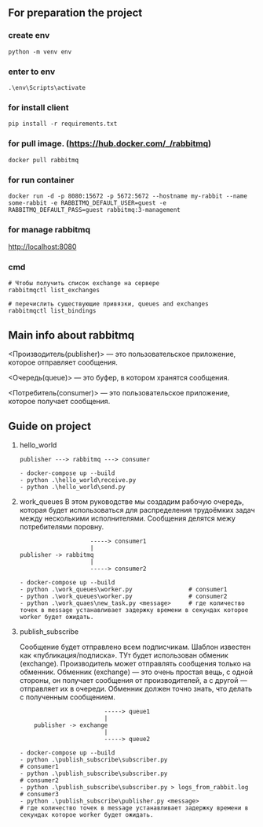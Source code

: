 ## For preparation the project

### create env

`python -m venv env`

### enter to env

`.\env\Scripts\activate`

### for install client

`pip install -r requirements.txt`

### for pull image. (<https://hub.docker.com/_/rabbitmq>)

`docker pull rabbitmq`

### for run container

`docker run -d -p 8080:15672 -p 5672:5672 --hostname my-rabbit --name some-rabbit -e RABBITMQ_DEFAULT_USER=guest -e RABBITMQ_DEFAULT_PASS=guest rabbitmq:3-management`

### for manage rabbitmq

<http://localhost:8080>

### cmd

```
# Чтобы получить список exchange на сервере
rabbitmqctl list_exchanges
```

```
# перечислить существующие привязки, queues and exchanges
rabbitmqctl list_bindings
```

## Main info about rabbitmq

<Производитель(publisher)> — это пользовательское приложение, которое отправляет сообщения.

<Очередь(queue)> — это буфер, в котором хранятся сообщения.

<Потребитель(consumer)> — это пользовательское приложение, которое получает сообщения.

## Guide on project

1. hello_world

   ```
   publisher ---> rabbitmq ---> consumer
   ```

   ```
   - docker-compose up --build
   - python .\hello_world\receive.py
   - python .\hello_world\send.py
   ```

2. work_queues
   В этом руководстве мы создадим рабочую очередь, которая будет использоваться для распределения трудоёмких задач между несколькими исполнителями. Сообщения делятся межу потребителями поровну.

   ```
                       -----> consumer1
                       |
   publisher -> rabbitmq
                       |
                       -----> consumer2
   ```

   ```
   - docker-compose up --build
   - python .\work_queues\worker.py                # consumer1
   - python .\work_queues\worker.py                # consumer2
   - python .\work_quaes\new_task.py <message>     # где количество точек в message устанавливает задержку времени в секундах которое worker будет ожидать.
   ```

3. publish_subscribe

   Сообщение будет отправлено всем подписчикам. Шаблон известен как «публикация/подписка».
   ТУт будет использован обменик (exchange). Производитель может отправлять сообщения только на обменник. Обменник (exchange) — это очень простая вещь, с одной стороны, он получает сообщения от производителей, а с другой — отправляет их в очереди. Обменник должен точно знать, что делать с полученным сообщением.

   ```
                           -----> queue1
                           |
       publisher -> exchange
                           |
                           -----> queue2

   ```

   ```
   - docker-compose up --build
   - python .\publish_subscribe\subscriber.py                               # consumer1
   - python .\publish_subscribe\subscriber.py                               # consumer2
   - python .\publish_subscribe\subscriber.py > logs_from_rabbit.log        # consumer3
   - python .\publish_subscribe\publisher.py <message>                      # где количество точек в message устанавливает задержку времени в секундах которое worker будет ожидать.
   ```
